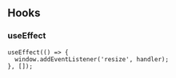 ## Hooks

### useEffect

```
useEffect(() => {
  window.addEventListener('resize', handler);
}, []);
```

